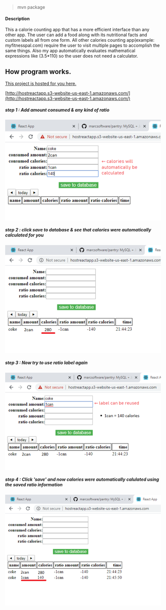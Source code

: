 > mvn package

#### Description

This a calorie counting app that has a more efficient interface than any other app.  The user can add a food along with its nutritional facts and custom labels all from one form.
All other calories counting app(example: myfitnesspal.com) require the user to visit multiple pages to accomplish the same things. Also my app automatically evaluates mathematical expressions like (3.5*110) so the user does not need a calculator. 


## How program works.

[This project is hosted for you here.](http://hostreactapp.s3-website-us-east-1.amazonaws.com)

[http://hostreactapp.s3-website-us-east-1.amazonaws.com/](http://hostreactapp.s3-website-us-east-1.amazonaws.com/)

##### step 1 : Add amount consumed & any kind of ratio

![1]

##### step 2 : click save to database & see that calories were automatically calculated for you
![2]

##### step 3 : Now try to use ratio label again
![3]

##### step 4 : Click 'save' and now calories were automatically calulated using the saved ratio information
![4]

[1]: images/1.png "step one"
[2]: images/2.png "step two"
[3]: images/3.png "step three"
[4]: images/4.png "step four"
